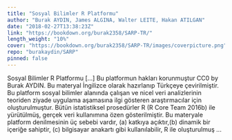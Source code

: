 ```yaml
---
title: "Sosyal Bilimler R Platformu"
author: "Burak AYDIN, James ALGINA, Walter LEITE, Hakan ATILGAN"
date: "2018-02-27T13:38:23Z"
link: "https://bookdown.org/burak2358/SARP-TR/"
length_weight: "10%"
cover: "https://bookdown.org/burak2358/SARP-TR/images/coverpicture.png"
repo: "burakaydin/SARP"
pinned: false
---
```


Sosyal Bilimler R Platformu [...] Bu platformun hakları korunmuştur CC0 by Burak AYDIN. Bu materyal İngilizce olarak hazırlanıp Türkçeye çevirilmiştir. Bu platform sosyal bilimler alanında çalışan ve nicel veri analizlerinin teoriden ziyade uygulama aşamasına ilgi gösteren araştırmacılar için oluşturulmuştur. Bütün istatistiksel prosedürler R (R Core Team 2016b) ile yürütülmüş, gerçek veri kullanımına özen gösterilmiştir. Bu materyale platform denilmesinin üç sebebi vardır, (a) katkıya açıktır,(b) dinamik bir içeriğe sahiptir, (c) bilgisayar anakartı gibi kullanılabilir, R ile oluşturulmuş ...
